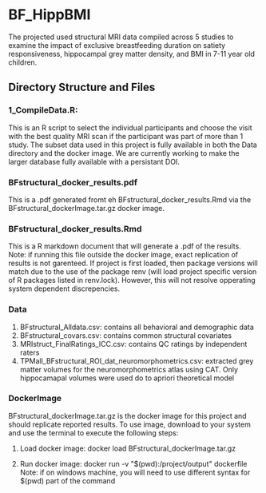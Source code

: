 # BF_HippBMI
The projected used structural MRI data compiled across 5 studies to examine the impact of exclusive breastfeeding duration on satiety responsiveness, hippocampal grey matter density, and BMI in 7-11 year old children.

## Directory Structure and Files

### 1_CompileData.R: 
This is an R script to select the individual participants and choose the visit with the best quality MRI scan if the participant was part of more than 1 study. The subset data used in this project is fully available in both the Data directory and the docker image. We are currently working to make the larger database fully available with a persistant DOI.

### BFstructural_docker_results.pdf 
This is a .pdf generated fromt eh BFstructural_docker_results.Rmd via the BFstructural_dockerImage.tar.gz docker image.

### BFstructural_docker_results.Rmd 
This is a R markdown document that will generate a .pdf of the results. 
Note: if running this file outside the docker image, exact replication of results is not garenteed. If project is first loaded, then package versions will match due to the use of the package renv (will load project specific version of R packages listed in renv.lock). However, this will not resolve opperating system dependent discrepencies.

### Data
1) BFstructural_Alldata.csv: contains all behavioral and demographic data
2) BFstructural_covars.csv: contains common structural covariates
3) MRIstruct_FinalRatings_ICC.csv: contains QC ratings by independent raters
4) TPMall_BFstructural_ROI_dat_neuromorphometrics.csv: extracted grey matter volumes for the neuromorphometrics atlas using CAT. Only hippocamapal volumes were used do to apriori theoretical model

### DockerImage

BFstructural_dockerImage.tar.gz is the docker image for this project and should replicate reported results. To use image, download to your system and use the terminal to execute the following steps:

1) Load docker image: 
        docker load BFstructural_dockerImage.tar.gz

2) Run docker image: 
        docker run -v "$(pwd):/project/output" dockerfile
        Note: if on windows machine, you will need to use different syntax for $(pwd) part of the command
